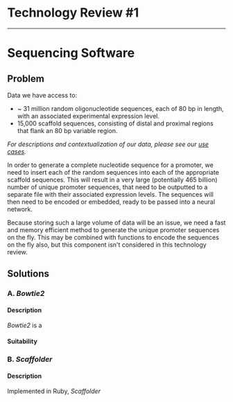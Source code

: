# Technology Review #1
---
# Sequencing Software

## Problem

Data we have access to:      

* ~ 31 million random oligonucleotide sequences, each of 80 bp in length, with an associated experimental expression level. 
* 15,000 scaffold sequences, consisting of distal and proximal regions that flank an 80 bp variable region.

_For descriptions and contextualization of our data, please see our [use cases](https://github.com/yeastpro/ExpressYeaself/blob/master/doc/use_cases.md)._

In order to generate a complete nucleotide sequence for a promoter, we need to insert each of the random sequences into each of the appropriate scaffold sequences. This will result in a very large (potentially 465 billion) number of unique promoter sequences, that need to be outputted to a separate file with their associated expression levels. The sequences will then need to be encoded or embedded, ready to be passed into a neural network.  

Because storing such a large volume of data will be an issue, we need a fast and memory efficient method to generate the unique promoter sequences on the fly. This may be combined with functions to encode the sequences on the fly also, but this component isn't considered in this technology review.

## Solutions

### A. _Bowtie2_

#### Description

_Bowtie2_ is a 


#### Suitability


### B. _Scaffolder_

#### Description  

Implemented in Ruby, _Scaffolder_ 
